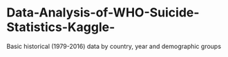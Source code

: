 # Data-Analysis-of-WHO-Suicide-Statistics-Kaggle-
Basic historical (1979-2016) data by country, year and demographic groups
